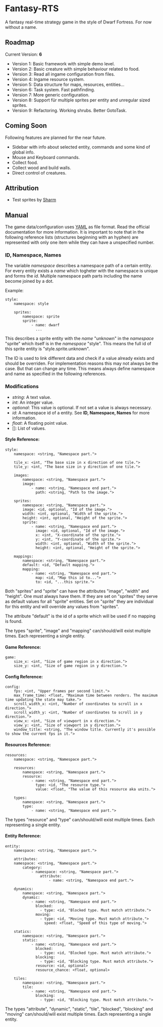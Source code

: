 # Fantasy-RTS

A fantasy real-time strategy game in the style of Dwarf Fortress. For now without a name.

## Roadmap

Current Version: **6**

- Version 1: Basic framework with simple demo level.
- Version 2: Basic creature with simple behaviour related to food.
- Version 3: Read all ingame configuration from files. 
- Version 4: Ingame resource system.
- Version 5: Data structure for maps, resources, entities...
- Version 6: Task system. Fast pathfinding.
- Version 7: More generic configuration.
- Version 8: Support für multiple sprites per entity and unregular sized sprites.
- Version 9: Refactoring. Working shrubs. Better GotoTask.

## Coming Soon

Following features are planned for the near future.

- Sidebar with info about selected entity, commands and some kind of global info.
- Mouse and Keyboard commands.
- Collect food.
- Collect wood and build walls.
- Direct control of creatures.

## Attribution

- Test sprites by [Sharm](http://opengameart.org/content/16x16-overworld-tiles)

## Manual

The game data/configuration uses [YAML](http://www.yaml.org/) as file format. Read the official documentation for more information. It is important to note that in the following reference lists (structures beginning with an hyphen) are represented with only one item while they can have a unspecified number.

### ID, Namespace, Names

The variable *namespace* describes a namespace path of a certain entity. For every entity exists a *name* which togheter with the namespace is unique and forms the *id*. Multiple namespace path parts including the name become joined by a dot.

Example:

    style:
        namespace: style
        
        sprites:
            namespace: sprite
            sprite:
                - name: dwarf
                  ...

This describes a sprite entity with the *name* "unknown" in the *namespace* "sprite" which itself is in the *namespace* "style". This means the full id of this sprite entity is "style.sprite.unknown". 

The ID is used to link different data and check if a value already exists and should be overriden. For implementation reasons this may not always be the case. But that can change any time. This means always define namespace and name as specified in the following references.

### Modifications

- *string*: A text value.
- *int*: An integer value.
- *optional*: This value is optional. If not set a value is always necessary.
- *id*: A namespace id of a entity. See **ID, Namespace, Names** for more information.
- *float*: A floating point value.
- []: List of values.

#### Style Reference:

    style:
        namespace: <string, "Namespace part.">

        tile_x: <int, "The base size in x direction of one tile.">
        tile_y: <int, "The base size in y direction of one tile.">
    
        images:
            namespace: <string, "Namespace part.">
            image:
                - name: <string, "Namespace end part.">
                  path: <string, "Path to the image.">
    
        sprites: 
            namespace: <string, "Namespace part.">
            image: <id, optional, "Id of the image.">
            width: <int, optional, "Width of the sprite.">
            height: <int, optional, "Height of the sprite.">
            sprite: 
                - name: <string, "Namespace end part.">
                  image: <id, optional, "Id of the image.">
                  x: <int, "X-coordinate of the sprite.">
                  y: <int, "Y-coordinate of the sprite.">
                  width: <int, optional, "Width of the sprite.">
                  height: <int, optional, "Height of the sprite.">
    
        mappings:
            namespace: <string, "Namespace part.">
            default: <id, "Default mapping.">
            mapping:
                - name: <string, "Namespace end part.">
                  map: <id, "Map this id to...">
                  to: <id, "...this sprite.">

Both "sprites" and "sprite" can have the attributes "image", "width" and "height". One must always have them. If they are set on "sprites" they serve as default values for all "sprite" entities. Set on "sprite" they are individual for this entity and will override any values from "sprites".

The attribute "default" is the id of a sprite which will be used if no mapping is found.

The types "sprite", "image" and "mapping" can/should/will exist multiple times. Each representing a single entity.

#### Game Reference:

    game:
        size_x: <int, "Size of game region in x direction.">
        size_y: <int, "Size of game region in y direction.">

#### Config Reference:

    config:
        fps: <int, "Upper frames per second limit.">
        max_frame_time: <float, "Maximum time between renders. The maximum time updating the state may take.">
        scroll_width_x: <int, "Number of coordinates to scroll in x direction.">
        scroll_width_y: <int, "Number of coordinates to scroll in y direction.">
        view_x: <int, "Size of viewport in x direction.">
        view_y: <int, "Size of viewport in y direction.">
        window_title: <string, "The window title. Currently it's possible to show the current fps in it.">

#### Resources Reference:

    resources:
        namespace: <string, "Namespace part.">
        
        resources:
            namespace: <string, "Namespace part.">
            resource:
                - name: <string, "Namespace end part.">
                  type: <id, "The resource type.">
                  value: <float, "The value of this resource aka units.">
            
        types:
            namespace: <string, "Namespace part.">
            type:
                - name: <string, "Namespace end part.">

The types "resource" and "type" can/should/will exist multiple times. Each representing a single entity.

#### Entity Reference:

    entity:
        namespace: <string, "Namespace part.">
        
        attributes:
        namespace: <string, "Namespace part.">
            category:
                - namespace: <string, "Namespace part.">
                    attribute:
                        - name: <string, "Namespace end part.">

        dynamics:
            namespace: <string, "Namespace part.">
            dynamic:
                - name: <string, "Namespace end part.">
                  blocked: 
                    - type: <id, "Blocked type. Must match attribute.">
                  moving:
                    - type: <id, "Moving type. Must match attribute.">
                      speed: <float, "Speed of this type of moving.">

        statics:
            namespace: <string, "Namespace part.">
            static:
                - name: <string, "Namespace end part.">
                  blocked: 
                    - type: <id, "Blocked type. Must match attribute.">
                  blocking: 
                    - type: <id, "Blocking type. Must match attribute.">
                  resource: <id, optional>
                  resource_chance: <float, optional>

        tiles:
            namespace: <string, "Namespace part.">
            tile:
                - name: <string, "Namespace end part.">
                  blocking: 
                    - type: <id, "Blocking type. Must match attribute.">
            
The types "attribute", "dynamic", "static", "tile", "blocked", "blocking" and "moving" can/should/will exist multiple times. Each representing a single entity.
